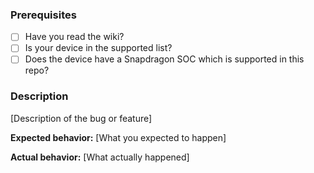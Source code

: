 ### Prerequisites

* [ ] Have you read the wiki?
* [ ] Is your device in the supported list?
* [ ] Does the device have a Snapdragon SOC which is supported in this repo?

### Description

[Description of the bug or feature]

**Expected behavior:** [What you expected to happen]

**Actual behavior:** [What actually happened]
